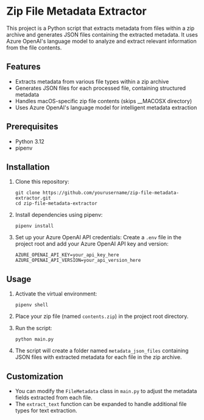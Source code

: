 # Zip File Metadata Extractor

This project is a Python script that extracts metadata from files within a zip archive and generates JSON files containing the extracted metadata. It uses Azure OpenAI's language model to analyze and extract relevant information from the file contents.

## Features

- Extracts metadata from various file types within a zip archive
- Generates JSON files for each processed file, containing structured metadata
- Handles macOS-specific zip file contents (skips __MACOSX directory)
- Uses Azure OpenAI's language model for intelligent metadata extraction

## Prerequisites

- Python 3.12
- pipenv

## Installation

1. Clone this repository:
   ```
   git clone https://github.com/yourusername/zip-file-metadata-extractor.git
   cd zip-file-metadata-extractor
   ```

2. Install dependencies using pipenv:
   ```
   pipenv install
   ```

3. Set up your Azure OpenAI API credentials:
   Create a `.env` file in the project root and add your Azure OpenAI API key and version:
   ```
   AZURE_OPENAI_API_KEY=your_api_key_here
   AZURE_OPENAI_API_VERSION=your_api_version_here
   ```

## Usage

1. Activate the virtual environment:
   ```
   pipenv shell
   ```

2. Place your zip file (named `contents.zip`) in the project root directory.

3. Run the script:
   ```
   python main.py
   ```

4. The script will create a folder named `metadata_json_files` containing JSON files with extracted metadata for each file in the zip archive.

## Customization

- You can modify the `FileMetadata` class in `main.py` to adjust the metadata fields extracted from each file.
- The `extract_text` function can be expanded to handle additional file types for text extraction.